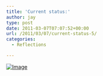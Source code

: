 ```yaml
---
title: 'Current status:'
author: jay
type: post
date: 2011-03-07T07:07:52+00:00
url: /2011/03/07/current-status-5/
categories:
  - Reflections

---
```

[![Image][1]][2]

 [1]: http://sysadminrambles.files.wordpress.com/2011/03/image-scaled10002.jpg?w=300
 [2]: http://sysadminrambles.files.wordpress.com/2011/03/image-scaled10002.jpg